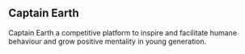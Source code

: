 ## Captain Earth
Captain Earth a competitive platform to inspire and facilitate humane behaviour and grow positive mentality in young generation.